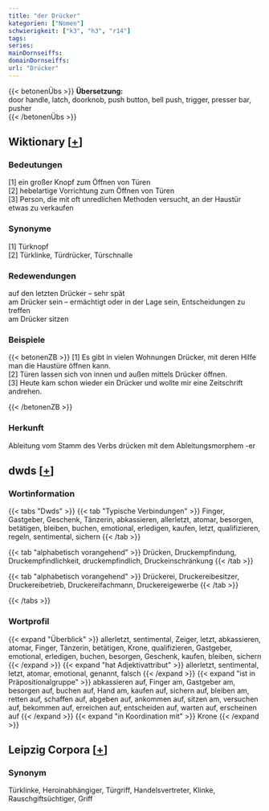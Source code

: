 ```yaml
---
title: "der Drücker"
kategorien: ["Nomen"]
schwierigkeit: ["k3", "h3", "r14"]
tags:
series:
mainDornseiffs:
domainDornseiffs:
url: "Drücker"
---
```


{{< betonenÜbs >}}
**Übersetzung:**  
door handle, latch, doorknob, push button, bell push, trigger, presser bar, pusher  
{{< /betonenÜbs >}}

## Wiktionary [[+](https://de.wiktionary.org/wiki/Drücker)]

### Bedeutungen
[1] ein großer Knopf zum Öffnen von Türen  
[2] hebelartige Vorrichtung zum Öffnen von Türen  
[3] Person, die mit oft unredlichen Methoden versucht, an der Haustür etwas zu verkaufen  

### Synonyme
[1] Türknopf  
[2] Türklinke, Türdrücker, Türschnalle  

### Redewendungen
auf den letzten Drücker – sehr spät  
am Drücker sein – ermächtigt oder in der Lage sein, Entscheidungen zu treffen  
am Drücker sitzen  

### Beispiele
{{< betonenZB >}}
[1] Es gibt in vielen Wohnungen Drücker, mit deren Hilfe man die Haustüre öffnen kann.  
[2] Türen lassen sich von innen und außen mittels Drücker öffnen.  
[3] Heute kam schon wieder ein Drücker und wollte mir eine Zeitschrift andrehen.  

{{< /betonenZB >}}
### Herkunft
Ableitung vom Stamm des Verbs drücken mit dem Ableitungsmorphem -er  



## dwds [[+](https://www.dwds.de/wb/Drücker)]

### Wortinformation
{{< tabs "Dwds" >}}
{{< tab "Typische Verbindungen" >}}
Finger, Gastgeber, Geschenk, Tänzerin, abkassieren, allerletzt, atomar, besorgen, betätigen, bleiben, buchen, emotional, erledigen, kaufen, letzt, qualifizieren, regeln, sentimental, sichern
{{< /tab >}}

{{< tab "alphabetisch vorangehend" >}}
Drücken, Druckempfindung, Druckempfindlichkeit, druckempfindlich, Druckeinschränkung
{{< /tab >}}

{{< tab "alphabetisch vorangehend" >}}
Drückerei, Druckereibesitzer, Druckereibetrieb, Druckereifachmann, Druckereigewerbe
{{< /tab >}}

{{< /tabs >}}

### Wortprofil
{{< expand "Überblick" >}} allerletzt, sentimental, Zeiger, letzt, abkassieren, atomar, Finger, Tänzerin, betätigen, Krone, qualifizieren, Gastgeber, emotional, erledigen, buchen, besorgen, Geschenk, kaufen, bleiben, sichern {{< /expand >}}
{{< expand "hat Adjektivattribut" >}} allerletzt, sentimental, letzt, atomar, emotional, genannt, falsch {{< /expand >}}
{{< expand "ist in Präpositionalgruppe" >}} abkassieren auf, Finger am, Gastgeber am, besorgen auf, buchen auf, Hand am, kaufen auf, sichern auf, bleiben am, retten auf, schaffen auf, abgeben auf, ankommen auf, sitzen am, versuchen auf, bekommen auf, erreichen auf, entscheiden auf, warten auf, erscheinen auf {{< /expand >}}
{{< expand "in Koordination mit" >}} Krone {{< /expand >}}

## Leipzig Corpora [[+](https://corpora.uni-leipzig.de/en/res?word=Drücker&corpusId=deu_newscrawl-public_2018)]


### Synonym
Türklinke, Heroinabhängiger, Türgriff, Handelsvertreter, Klinke, Rauschgiftsüchtiger, Griff

